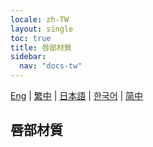 ```yaml
---
locale: zh-TW
layout: single
toc: true
title: 唇部材質
sidebar:
  nav: "docs-tw"
---
```

[Eng](/dancexr/features/material_lips) | [繁中](/tw/dancexr/features/material_lips) | [日本語](/jp/dancexr/features/material_lips) | [한국어](/kr/dancexr/features/material_lips) | [简中](/zh/dancexr/features/material_lips)

## 唇部材質